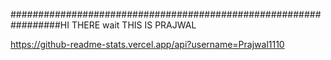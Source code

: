 #################################################################HI THERE  wait
THIS IS PRAJWAL

https://github-readme-stats.vercel.app/api?username=Prajwal1110
